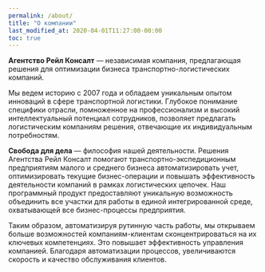 ```yaml
---
permalink: /about/
title: "О компании"
last_modified_at: 2020-04-01T11:27:00-00:00
toc: true
---
```


**Агентство Рейл Консалт** — независимая компания, предлагающая решения для оптимизации бизнеса транспортно-логистических компаний.

Мы ведем историю с 2007 года и обладаем уникальным опытом инноваций в сфере транспортной логистики. Глубокое понимание специфики отрасли, помноженное на профессионализм и высокий интеллектуальный потенциал сотрудников, позволяет предлагать логистическим компаниям решения, отвечающие их индивидуальным потребностям.

**Свобода для дела** — философия нашей деятельности. Решения Агентства Рейл Консалт помогают транспортно-экспедиционным предприятиям малого и среднего бизнеса автоматизировать учет, оптимизировать текущие бизнес-операции и повышать эффективность деятельности компаний в рамках логистических цепочек. Наш программный продукт предоставляют уникальную возможность объединить все участки для работы в единой интегрированной среде, охватывающей все бизнес-процессы предприятия.

Таким образом, автоматизируя рутинную часть работы, мы открываем больше возможностей компаниям-клиентам сконцентрироваться на их ключевых компетенциях. Это повышает эффективность управления компанией. Благодаря автоматизации процессов, увеличиваются скорость и качество обслуживания клиентов.
